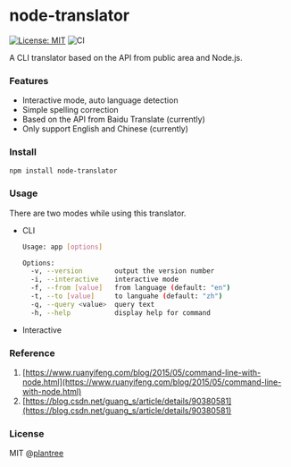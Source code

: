 # node-translator
[![License: MIT](https://img.shields.io/badge/License-MIT-yellow.svg)](https://opensource.org/licenses/MIT) ![CI](https://github.com/plantree/node-translator/workflows/CI/badge.svg)

A CLI translator based on the API from public area and Node.js.

### Features

- Interactive mode, auto language detection
- Simple spelling correction
- Based on the API from Baidu Translate (currently)
- Only support English and Chinese (currently)

### Install

```bash
npm install node-translator
```

### Usage

There are two modes while using this translator.

- CLI

  ```bash
  Usage: app [options]
  
  Options:
    -v, --version        output the version number
    -i, --interactive    interactive mode
    -f, --from [value]   from language (default: "en")
    -t, --to [value]     to languahe (default: "zh")
    -q, --query <value>  query text
    -h, --help           display help for command
  ```

  

- Interactive

  

### Reference
1. [https://www.ruanyifeng.com/blog/2015/05/command-line-with-node.html](https://www.ruanyifeng.com/blog/2015/05/command-line-with-node.html)
2. [https://blog.csdn.net/guang_s/article/details/90380581](https://blog.csdn.net/guang_s/article/details/90380581)

### License

MIT @[plantree](https://plantree.me)
